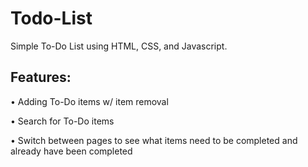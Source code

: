 # Todo-List
Simple To-Do List using HTML, CSS, and Javascript.

## Features:
• Adding To-Do items w/ item removal

• Search for To-Do items

• Switch between pages to see what items need to be completed and already have been completed
